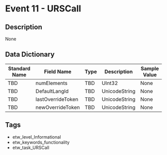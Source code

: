 # Event 11 - URSCall

## Description
None

## Data Dictionary
|Standard Name|Field Name|Type|Description|Sample Value|
|---|---|---|---|---|
|TBD|numElements|TBD|UInt32|None|None|
|TBD|DefaultLangId|TBD|UnicodeString|None|None|
|TBD|lastOverrideToken|TBD|UnicodeString|None|None|
|TBD|newOverrideToken|TBD|UnicodeString|None|None|

## Tags
* etw_level_Informational
* etw_keywords_functionality
* etw_task_URSCall
